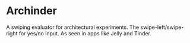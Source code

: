# Archinder
A swiping evaluator for architectural experiments. The swipe-left/swipe-right for yes/no input. As seen in apps like Jelly and Tinder.
